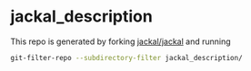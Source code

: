 # jackal_description

This repo is generated by forking [jackal/jackal](https://github.com/jackal/jackal/tree/31fdf4efc366d4d7ad9e1ff4f308138bd9b5c6fe) and running
```bash
git-filter-repo --subdirectory-filter jackal_description/
```

